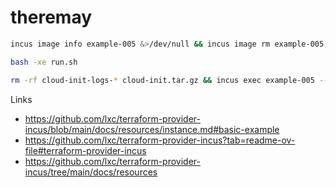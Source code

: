 # theremay

```bash
incus image info example-005 &>/dev/null && incus image rm example-005; incus info example-005 &>/dev/null && incus rm --force example-005

bash -xe run.sh

rm -rf cloud-init-logs-* cloud-init.tar.gz && incus exec example-005 -- cloud-init collect-logs && incus file pull example-005/root/cloud-init.tar.gz . && tar xzf cloud-init.tar.gz && rg curl cloud-init-logs-*

```

Links
- https://github.com/lxc/terraform-provider-incus/blob/main/docs/resources/instance.md#basic-example
- https://github.com/lxc/terraform-provider-incus?tab=readme-ov-file#terraform-provider-incus
- https://github.com/lxc/terraform-provider-incus/tree/main/docs/resources
